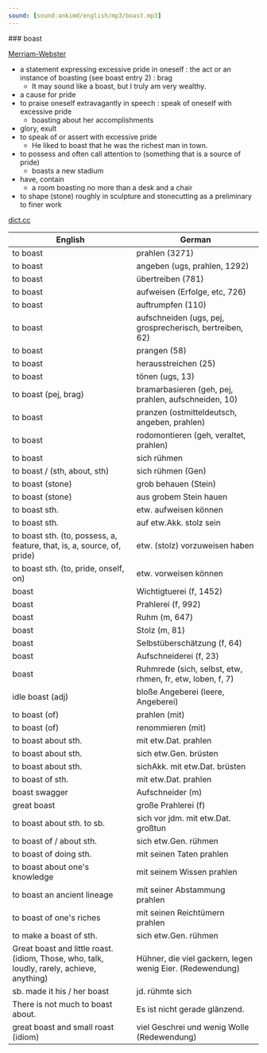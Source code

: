 ```yaml
---
sound: [sound:ankimd/english/mp3/boast.mp3]
---
```


\### boast

[Merriam-Webster](https://www.merriam-webster.com/dictionary/boast)

- a statement expressing excessive pride in oneself : the act or an instance of boasting (see boast entry 2) : brag
    - It may sound like a boast, but I truly am very wealthy.
- a cause for pride
- to praise oneself extravagantly in speech : speak of oneself with excessive pride
    - boasting about her accomplishments
- glory, exult
- to speak of or assert with excessive pride
    - He liked to boast that he was the richest man in town.
- to possess and often call attention to (something that is a source of pride)
    - boasts a new stadium
- have, contain
    - a room boasting no more than a desk and a chair
- to shape (stone) roughly in sculpture and stonecutting as a preliminary to finer work

[dict.cc](https://www.dict.cc/boast)

| English        | German       |
| -------------- | ------------ |
| to boast | prahlen (3271) |
| to boast | angeben (ugs, prahlen, 1292) |
| to boast | übertreiben (781) |
| to boast | aufweisen (Erfolge, etc, 726) |
| to boast | auftrumpfen (110) |
| to boast | aufschneiden (ugs, pej, grosprecherisch, bertreiben, 62) |
| to boast | prangen (58) |
| to boast | herausstreichen (25) |
| to boast | tönen (ugs, 13) |
| to boast (pej, brag) | bramarbasieren (geh, pej, prahlen, aufschneiden, 10) |
| to boast | pranzen (ostmitteldeutsch, angeben, prahlen) |
| to boast | rodomontieren (geh, veraltet, prahlen) |
| to boast | sich rühmen |
| to boast / (sth, about, sth) | sich rühmen (Gen) |
| to boast (stone) | grob behauen (Stein) |
| to boast (stone) | aus grobem Stein hauen |
| to boast sth. | etw. aufweisen können |
| to boast sth. | auf etw.Akk. stolz sein |
| to boast sth. (to, possess, a, feature, that, is, a, source, of, pride) | etw. (stolz) vorzuweisen haben |
| to boast sth. (to, pride, onself, on) | etw. vorweisen können |
| boast | Wichtigtuerei (f, 1452) |
| boast | Prahlerei (f, 992) |
| boast | Ruhm (m, 647) |
| boast | Stolz (m, 81) |
| boast | Selbstüberschätzung (f, 64) |
| boast | Aufschneiderei (f, 23) |
| boast | Ruhmrede (sich, selbst, etw, rhmen, fr, etw, loben, f, 7) |
| idle boast (adj) | bloße Angeberei (leere, Angeberei) |
| to boast (of) | prahlen (mit) |
| to boast (of) | renommieren (mit) |
| to boast about sth. | mit etw.Dat. prahlen |
| to boast about sth. | sich etw.Gen. brüsten |
| to boast about sth. | sichAkk. mit etw.Dat. brüsten |
| to boast of sth. | mit etw.Dat. prahlen |
| boast swagger | Aufschneider (m) |
| great boast | große Prahlerei (f) |
| to boast about sth. to sb. | sich vor jdm. mit etw.Dat. großtun |
| to boast of / about sth. | sich etw.Gen. rühmen |
| to boast of doing sth. | mit seinen Taten prahlen |
| to boast about one's knowledge | mit seinem Wissen prahlen |
| to boast an ancient lineage | mit seiner Abstammung prahlen |
| to boast of one's riches | mit seinen Reichtümern prahlen |
| to make a boast of sth. | sich etw.Gen. rühmen |
| Great boast and little roast. (idiom, Those, who, talk, loudly, rarely, achieve, anything) | Hühner, die viel gackern, legen wenig Eier. (Redewendung) |
| sb. made it his / her boast | jd. rühmte sich |
| There is not much to boast about. | Es ist nicht gerade glänzend. |
| great boast and small roast (idiom) | viel Geschrei und wenig Wolle (Redewendung) |
